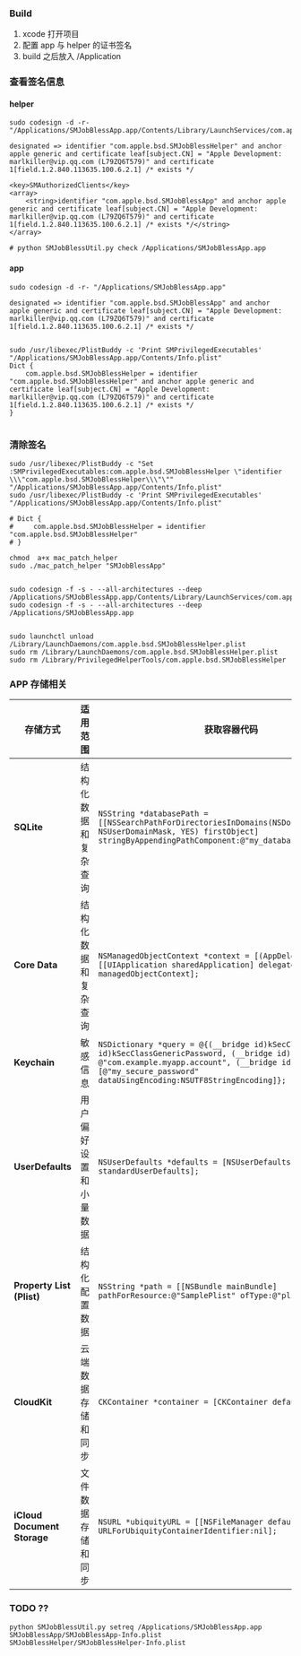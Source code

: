 ### Build

1. xcode 打开项目  
2. 配置 app 与 helper 的证书签名
3. build 之后放入 /Application



### 查看签名信息
#### helper
```shell
sudo codesign -d -r- "/Applications/SMJobBlessApp.app/Contents/Library/LaunchServices/com.apple.bsd.SMJobBlessHelper"

designated => identifier "com.apple.bsd.SMJobBlessHelper" and anchor apple generic and certificate leaf[subject.CN] = "Apple Development: marlkiller@vip.qq.com (L79ZQ6T579)" and certificate 1[field.1.2.840.113635.100.6.2.1] /* exists */

<key>SMAuthorizedClients</key>
<array>
    <string>identifier "com.apple.bsd.SMJobBlessApp" and anchor apple generic and certificate leaf[subject.CN] = "Apple Development: marlkiller@vip.qq.com (L79ZQ6T579)" and certificate 1[field.1.2.840.113635.100.6.2.1] /* exists */</string>
</array>

# python SMJobBlessUtil.py check /Applications/SMJobBlessApp.app

```

#### app

```shell
sudo codesign -d -r- "/Applications/SMJobBlessApp.app"

designated => identifier "com.apple.bsd.SMJobBlessApp" and anchor apple generic and certificate leaf[subject.CN] = "Apple Development: marlkiller@vip.qq.com (L79ZQ6T579)" and certificate 1[field.1.2.840.113635.100.6.2.1] /* exists */


sudo /usr/libexec/PlistBuddy -c 'Print SMPrivilegedExecutables' "/Applications/SMJobBlessApp.app/Contents/Info.plist"
Dict {
    com.apple.bsd.SMJobBlessHelper = identifier "com.apple.bsd.SMJobBlessHelper" and anchor apple generic and certificate leaf[subject.CN] = "Apple Development: marlkiller@vip.qq.com (L79ZQ6T579)" and certificate 1[field.1.2.840.113635.100.6.2.1] /* exists */
}


```

### 清除签名
```shell
sudo /usr/libexec/PlistBuddy -c "Set :SMPrivilegedExecutables:com.apple.bsd.SMJobBlessHelper \"identifier \\\"com.apple.bsd.SMJobBlessHelper\\\"\"" "/Applications/SMJobBlessApp.app/Contents/Info.plist"
sudo /usr/libexec/PlistBuddy -c 'Print SMPrivilegedExecutables' "/Applications/SMJobBlessApp.app/Contents/Info.plist"

# Dict {
#     com.apple.bsd.SMJobBlessHelper = identifier "com.apple.bsd.SMJobBlessHelper"
# }

chmod  a+x mac_patch_helper 
sudo ./mac_patch_helper "SMJobBlessApp"


sudo codesign -f -s - --all-architectures --deep /Applications/SMJobBlessApp.app/Contents/Library/LaunchServices/com.apple.bsd.SMJobBlessHelper
sudo codesign -f -s - --all-architectures --deep /Applications/SMJobBlessApp.app


sudo launchctl unload /Library/LaunchDaemons/com.apple.bsd.SMJobBlessHelper.plist
sudo rm /Library/LaunchDaemons/com.apple.bsd.SMJobBlessHelper.plist
sudo rm /Library/PrivilegedHelperTools/com.apple.bsd.SMJobBlessHelper
```


### APP 存储相关

| 存储方式                  | 适用范围                  | 获取容器代码 | 存储位置 |
|-------------------------|-------------------------|--------------|---------|
| **SQLite**              | 结构化数据和复杂查询       | `NSString *databasePath = [[NSSearchPathForDirectoriesInDomains(NSDocumentDirectory, NSUserDomainMask, YES) firstObject] stringByAppendingPathComponent:@"my_database.sqlite"];` | 本地    |
| **Core Data**           | 结构化数据和复杂查询       | `NSManagedObjectContext *context = [(AppDelegate *)[[UIApplication sharedApplication] delegate] managedObjectContext];` | 本地    |
| **Keychain**            | 敏感信息                  | `NSDictionary *query = @{(__bridge id)kSecClass: (__bridge id)kSecClassGenericPassword, (__bridge id)kSecAttrAccount: @"com.example.myapp.account", (__bridge id)kSecValueData: [@"my_secure_password" dataUsingEncoding:NSUTF8StringEncoding]};` | 本地    |
| **UserDefaults**        | 用户偏好设置和小量数据      | `NSUserDefaults *defaults = [NSUserDefaults standardUserDefaults];` | 本地    |
| **Property List (Plist)** | 结构化配置数据            | `NSString *path = [[NSBundle mainBundle] pathForResource:@"SamplePlist" ofType:@"plist"];` | 本地    |
| **CloudKit**            | 云端数据存储和同步         | `CKContainer *container = [CKContainer defaultContainer];` | iCloud  |
| **iCloud Document Storage** | 文件数据存储和同步     | `NSURL *ubiquityURL = [[NSFileManager defaultManager] URLForUbiquityContainerIdentifier:nil];` | iCloud  |


### TODO ??

```
python SMJobBlessUtil.py setreq /Applications/SMJobBlessApp.app SMJobBlessApp/SMJobBlessApp-Info.plist SMJobBlessHelper/SMJobBlessHelper-Info.plist
```


